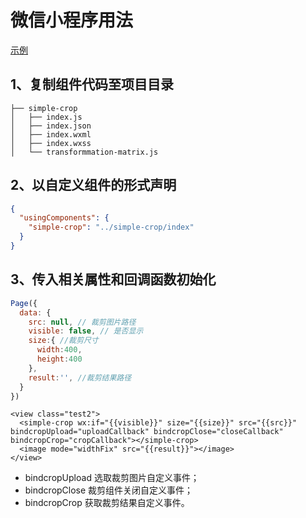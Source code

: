 # 微信小程序用法

[示例](examples/wechat)

## 1、复制组件代码至项目目录

```
├── simple-crop
│   ├── index.js
│   ├── index.json
│   ├── index.wxml
│   ├── index.wxss
│   └── transformmation-matrix.js 
```

## 2、以自定义组件的形式声明

```json
{
  "usingComponents": {
    "simple-crop": "../simple-crop/index"
  }
}
```

## 3、传入相关属性和回调函数初始化

```js
Page({
  data: {
    src: null, // 裁剪图片路径
    visible: false, // 是否显示
    size:{ //裁剪尺寸
      width:400,
      height:400
    },
    result:'', //裁剪结果路径
  }
})
```

```wxml
<view class="test2">
  <simple-crop wx:if="{{visible}}" size="{{size}}" src="{{src}}" bindcropUpload="uploadCallback" bindcropClose="closeCallback" bindcropCrop="cropCallback"></simple-crop>
  <image mode="widthFix" src="{{result}}"></image>
</view>
```

- bindcropUpload 选取裁剪图片自定义事件；
- bindcropClose 裁剪组件关闭自定义事件；
- bindcropCrop 获取裁剪结果自定义事件。

